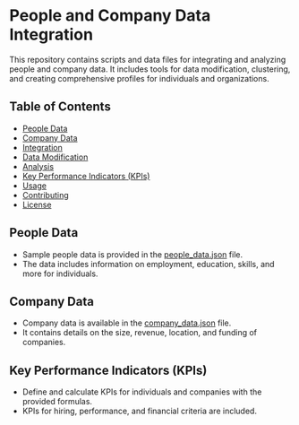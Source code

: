 # People and Company Data Integration

This repository contains scripts and data files for integrating and analyzing people and company data. It includes tools for data modification, clustering, and creating comprehensive profiles for individuals and organizations.

## Table of Contents
- [People Data](#people-data)
- [Company Data](#company-data)
- [Integration](#integration)
- [Data Modification](#data-modification)
- [Analysis](#analysis)
- [Key Performance Indicators (KPIs)](#key-performance-indicators-kpis)
- [Usage](#usage)
- [Contributing](#contributing)
- [License](#license)

## People Data
- Sample people data is provided in the [people_data.json](path/to/people_data.json) file.
- The data includes information on employment, education, skills, and more for individuals.

## Company Data
- Company data is available in the [company_data.json](path/to/company_data.json) file.
- It contains details on the size, revenue, location, and funding of companies.


## Key Performance Indicators (KPIs)
- Define and calculate KPIs for individuals and companies with the provided formulas.
- KPIs for hiring, performance, and financial criteria are included.
